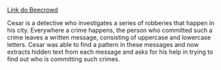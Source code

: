 [Link do Beecrowd](https://www.beecrowd.com.br/judge/en/problems/view/2866)

Cesar is a detective who investigates a series of robberies that happen in his city. Everywhere a crime happens, the person who committed such a crime leaves a written message, consisting of uppercase and lowercase letters. Cesar was able to find a pattern in these messages and now extracts hidden text from each message and asks for his help in trying to find out who is committing such crimes.
